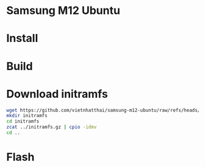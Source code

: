 # Samsung M12 Ubuntu

# Install

# Build

# Download initramfs

```bash
wget https://github.com/vietnhatthai/samsung-m12-ubuntu/raw/refs/heads/initramfs/initramfs -o initramfs.gz
mkdir initramfs
cd initramfs
zcat ../initramfs.gz | cpio -idmv
cd ..
```

# Flash
